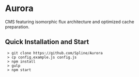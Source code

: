 # Aurora

CMS featuring isomorphic flux architecture and optimized cache preparation.

## Quick Installation and Start
```
 > git clone https://github.com/Spline/Aurora
 > cp config.example.js config.js
 > npm install
 > gulp
 > npm start
```